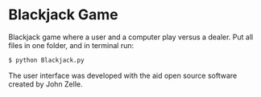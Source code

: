 # Blackjack Game

Blackjack game where a user and a computer play versus a dealer. Put all files in one folder, and in terminal run:

``` bash
$ python Blackjack.py
```

The user interface was developed with the aid open source software created by John Zelle.

